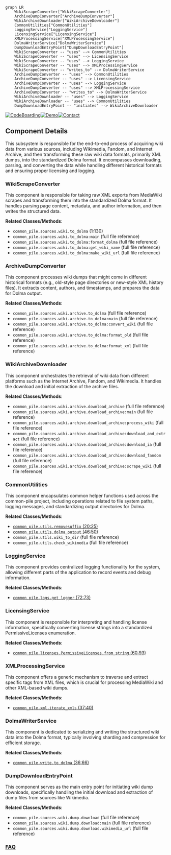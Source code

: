 ```mermaid
graph LR
    WikiScrapeConverter["WikiScrapeConverter"]
    ArchiveDumpConverter["ArchiveDumpConverter"]
    WikiArchiveDownloader["WikiArchiveDownloader"]
    CommonUtilities["CommonUtilities"]
    LoggingService["LoggingService"]
    LicensingService["LicensingService"]
    XMLProcessingService["XMLProcessingService"]
    DolmaWriterService["DolmaWriterService"]
    DumpDownloadEntryPoint["DumpDownloadEntryPoint"]
    WikiScrapeConverter -- "uses" --> CommonUtilities
    WikiScrapeConverter -- "uses" --> LicensingService
    WikiScrapeConverter -- "uses" --> LoggingService
    WikiScrapeConverter -- "uses" --> XMLProcessingService
    WikiScrapeConverter -- "writes_to" --> DolmaWriterService
    ArchiveDumpConverter -- "uses" --> CommonUtilities
    ArchiveDumpConverter -- "uses" --> LicensingService
    ArchiveDumpConverter -- "uses" --> LoggingService
    ArchiveDumpConverter -- "uses" --> XMLProcessingService
    ArchiveDumpConverter -- "writes_to" --> DolmaWriterService
    WikiArchiveDownloader -- "uses" --> LoggingService
    WikiArchiveDownloader -- "uses" --> CommonUtilities
    DumpDownloadEntryPoint -- "initiates" --> WikiArchiveDownloader
```
[![CodeBoarding](https://img.shields.io/badge/Generated%20by-CodeBoarding-9cf?style=flat-square)](https://github.com/CodeBoarding/CodeBoarding)[![Demo](https://img.shields.io/badge/Try%20our-Demo-blue?style=flat-square)](https://www.codeboarding.org/demo)[![Contact](https://img.shields.io/badge/Contact%20us%20-%20contact@codeboarding.org-lightgrey?style=flat-square)](mailto:contact@codeboarding.org)

## Component Details

This subsystem is responsible for the end-to-end process of acquiring wiki data from various sources, including Wikimedia, Fandom, and Internet Archive, and then transforming these raw wiki data formats, primarily XML dumps, into the standardized Dolma format. It encompasses downloading, parsing, and converting the data while handling different historical formats and ensuring proper licensing and logging.

### WikiScrapeConverter
This component is responsible for taking raw XML exports from MediaWiki scrapes and transforming them into the standardized Dolma format. It handles parsing page content, metadata, and author information, and then writes the structured data.


**Related Classes/Methods**:

- `common_pile.sources.wiki.to_dolma` (1:130)
- `common_pile.sources.wiki.to_dolma:main` (full file reference)
- `common_pile.sources.wiki.to_dolma:format_dolma` (full file reference)
- `common_pile.sources.wiki.to_dolma:get_wiki_name` (full file reference)
- `common_pile.sources.wiki.to_dolma:make_wiki_url` (full file reference)


### ArchiveDumpConverter
This component processes wiki dumps that might come in different historical formats (e.g., old-style page directories or new-style XML history files). It extracts content, authors, and timestamps, and prepares the data for Dolma output.


**Related Classes/Methods**:

- `common_pile.sources.wiki.archive.to_dolma` (full file reference)
- `common_pile.sources.wiki.archive.to_dolma:main` (full file reference)
- `common_pile.sources.wiki.archive.to_dolma:convert_wiki` (full file reference)
- `common_pile.sources.wiki.archive.to_dolma:format_old` (full file reference)
- `common_pile.sources.wiki.archive.to_dolma:format_xml` (full file reference)


### WikiArchiveDownloader
This component orchestrates the retrieval of wiki data from different platforms such as the Internet Archive, Fandom, and Wikimedia. It handles the download and initial extraction of the archive files.


**Related Classes/Methods**:

- `common_pile.sources.wiki.archive.download_archive` (full file reference)
- `common_pile.sources.wiki.archive.download_archive:main` (full file reference)
- `common_pile.sources.wiki.archive.download_archive:process_wiki` (full file reference)
- `common_pile.sources.wiki.archive.download_archive:download_and_extract` (full file reference)
- `common_pile.sources.wiki.archive.download_archive:download_ia` (full file reference)
- `common_pile.sources.wiki.archive.download_archive:download_fandom` (full file reference)
- `common_pile.sources.wiki.archive.download_archive:scrape_wiki` (full file reference)


### CommonUtilities
This component encapsulates common helper functions used across the common-pile project, including operations related to file system paths, logging messages, and standardizing output directories for Dolma.


**Related Classes/Methods**:

- <a href="https://github.com/r-three/common-pile/blob/master/common_pile/utils.py#L20-L25" target="_blank" rel="noopener noreferrer">`common_pile.utils.removesuffix` (20:25)</a>
- <a href="https://github.com/r-three/common-pile/blob/master/common_pile/utils.py#L46-L50" target="_blank" rel="noopener noreferrer">`common_pile.utils.dolma_output` (46:50)</a>
- `common_pile.utils.wiki_to_dir` (full file reference)
- `common_pile.utils.check_wikimedia` (full file reference)


### LoggingService
This component provides centralized logging functionality for the system, allowing different parts of the application to record events and debug information.


**Related Classes/Methods**:

- <a href="https://github.com/r-three/common-pile/blob/master/common_pile/logs.py#L72-L73" target="_blank" rel="noopener noreferrer">`common_pile.logs.get_logger` (72:73)</a>


### LicensingService
This component is responsible for interpreting and handling license information, specifically converting license strings into a standardized PermissiveLicenses enumeration.


**Related Classes/Methods**:

- <a href="https://github.com/r-three/common-pile/blob/master/common_pile/licenses.py#L60-L93" target="_blank" rel="noopener noreferrer">`common_pile.licenses.PermissiveLicenses.from_string` (60:93)</a>


### XMLProcessingService
This component offers a generic mechanism to traverse and extract specific tags from XML files, which is crucial for processing MediaWiki and other XML-based wiki dumps.


**Related Classes/Methods**:

- <a href="https://github.com/r-three/common-pile/blob/master/common_pile/xml.py#L37-L40" target="_blank" rel="noopener noreferrer">`common_pile.xml.iterate_xmls` (37:40)</a>


### DolmaWriterService
This component is dedicated to serializing and writing the structured wiki data into the Dolma format, typically involving sharding and compression for efficient storage.


**Related Classes/Methods**:

- <a href="https://github.com/r-three/common-pile/blob/master/common_pile/write.py#L36-L66" target="_blank" rel="noopener noreferrer">`common_pile.write.to_dolma` (36:66)</a>


### DumpDownloadEntryPoint
This component serves as the main entry point for initiating wiki dump downloads, specifically handling the initial download and extraction of dump files from sources like Wikimedia.


**Related Classes/Methods**:

- `common_pile.sources.wiki.dump.download` (full file reference)
- `common_pile.sources.wiki.dump.download:main` (full file reference)
- `common_pile.sources.wiki.dump.download.wikimedia_url` (full file reference)




### [FAQ](https://github.com/CodeBoarding/GeneratedOnBoardings/tree/main?tab=readme-ov-file#faq)